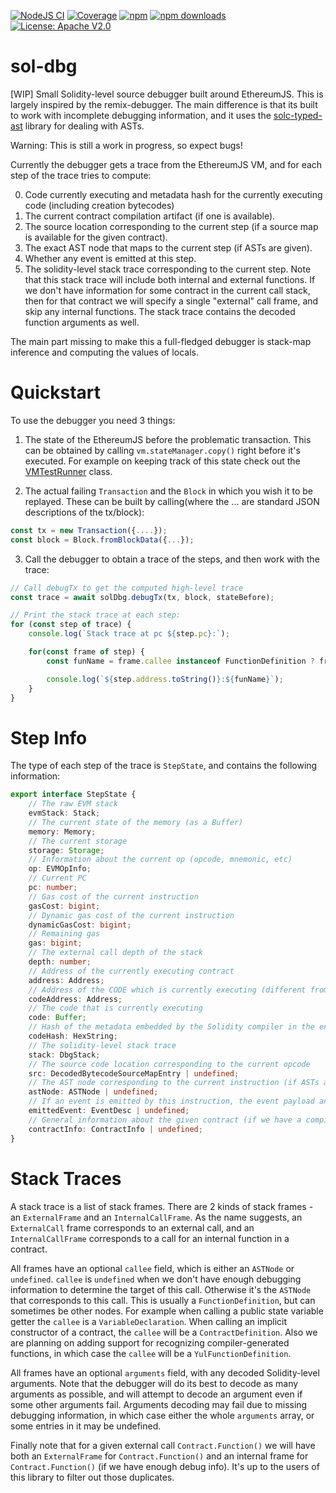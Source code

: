 [![NodeJS CI](https://github.com/ConsenSys/sol-dbg/actions/workflows/node.js.yml/badge.svg)](https://github.com/ConsenSys/sol-dbg/actions/workflows/node.js.yml)
[![Coverage](https://codecov.io/gh/ConsenSys/sol-dbg/branch/main/graph/badge.svg)](https://codecov.io/gh/ConsenSys/sol-dbg)
[![npm](https://img.shields.io/npm/v/sol-dbg)](https://www.npmjs.com/package/sol-dbg)
[![npm downloads](https://img.shields.io/npm/dm/sol-dbg.svg)](https://www.npmjs.com/package/sol-dbg)
[![License: Apache V2.0](https://img.shields.io/badge/License-Apache%202.0-blue.svg)](./LICENSE)

# sol-dbg

[WIP] Small Solidity-level source debugger built around EthereumJS. This is largely inspired by the remix-debugger. The main difference is that its built to work with incomplete debugging information, and it uses the [solc-typed-ast](https://github.com/ConsenSys/solc-typed-ast) library for dealing with ASTs.

Warning: This is still a work in progress, so expect bugs!

Currently the debugger gets a trace from the EthereumJS VM, and for each step of the trace tries to compute:

0. Code currently executing and metadata hash for the currently executing code (including creation bytecodes)
1. The current contract compilation artifact (if one is available).
2. The source location corresponding to the current step (if a source map is available for the given contract).
3. The exact AST node that maps to the current step (if ASTs are given).
4. Whether any event is emitted at this step.
5. The solidity-level stack trace corresponding to the current step. Note that this stack trace will include both internal and external functions. If we don't have information for some contract in the current call stack, then for that contract we will specify a single "external" call frame, and skip any internal functions. The stack trace contains the decoded function arguments as well.

The main part missing to make this a full-fledged debugger is stack-map inference and computing the values of locals.

# Quickstart

To use the debugger you need 3 things:

1. The state of the EthereumJS before the problematic transaction. This can be obtained by calling `vm.stateManager.copy()` right before it's executed. For example on keeping track of this state check out the  [VMTestRunner](https://github.com/ConsenSys/sol-dbg/blob/main/test/utils/test_runner.ts#L81) class.

2. The actual failing `Transaction` and the `Block` in which you wish it to be replayed. These can be built by calling(where the ... are standard JSON descriptions of the tx/block):

```typescript
const tx = new Transaction({....});
const block = Block.fromBlockData({...});
```

3. Call the debugger to obtain a trace of the steps, and then work with the trace:

```typescript
// Call debugTx to get the computed high-level trace
const trace = await solDbg.debugTx(tx, block, stateBefore);

// Print the stack trace at each step:
for (const step of trace) {
    console.log(`Stack trace at pc ${step.pc}:`);

    for(const frame of step) {
        const funName = frame.callee instanceof FunctionDefinition ? frame.callee.name : "<unknown-function>";

        console.log(`${step.address.toString()}:${funName}`);
    }
}
```

# Step Info

The type of each step of the trace is `StepState`, and contains the following information:

```typescript
export interface StepState {
    // The raw EVM stack
    evmStack: Stack;
    // The current state of the memory (as a Buffer)
    memory: Memory;
    // The current storage
    storage: Storage;
    // Information about the current op (opcode, mnemonic, etc)
    op: EVMOpInfo;
    // Current PC
    pc: number;
    // Gas cost of the current instruction
    gasCost: bigint;
    // Dynamic gas cost of the current instruction
    dynamicGasCost: bigint;
    // Remaining gas
    gas: bigint;
    // The external call depth of the stack
    depth: number;
    // Address of the currently executing contract
    address: Address;
    // Address of the CODE which is currently executing (different from address in the case of DELEGATECALL)
    codeAddress: Address;
    // The code that is currently executing
    code: Buffer;
    // Hash of the metadata embedded by the Solidity compiler in the end of the bytecode
    codeHash: HexString;
    // The solidity-level stack trace
    stack: DbgStack;
    // The source code location corresponding to the current opcode
    src: DecodedBytecodeSourceMapEntry | undefined;
    // The AST node corresponding to the current instruction (if ASTs are present)
    astNode: ASTNode | undefined;
    // If an event is emitted by this instruction, the event payload and topics
    emittedEvent: EventDesc | undefined;
    // General information about the given contract (if we have a compiler artifact for it). May contain name, code, sourcemaps, ASTs, metadata /// hash, etc.
    contractInfo: ContractInfo | undefined;
}
```

# Stack Traces

A stack trace is a list of stack frames. There are 2 kinds of stack frames - an `ExternalFrame` and an `InternalCallFrame`. As the name suggests, an `ExternalCall` frame corresponds to an external call, and an `InternalCallFrame` corresponds to a call for an internal function in a contract.

All frames have an optional `callee` field, which is either an `ASTNode` or `undefined`. `callee` is `undefined` when we don't have enough debugging information to determine the target of this call. Otherwise it's the `ASTNode` that corresponds to this call. This is usually a `FunctionDefinition`, but can sometimes be other nodes. For example when calling a public state variable getter the `callee` is a `VariableDeclaration`. When calling an implicit constructor of a contract, the `callee` will be a `ContractDefinition`. Also we are planning on adding support for recognizing compiler-generated functions, in which case the `callee` will be a `YulFunctionDefinition`.

All frames have an optional `arguments` field, with any decoded Solidity-level arguments. Note that the debugger will do its best to decode as many arguments as possible, and will attempt to decode an argument even if some other arguments fail. Arguments decoding may fail due to missing debugging information, in which case either the whole `arguments` array, or some entries in it may be undefined.

Finally note that for a given external call `Contract.Function()` we will have both an `ExternalFrame` for `Contract.Function()` and an internal frame for `Contract.Function()` (if we have enough debug info). It's up to the users of this library to filter out those duplicates.
